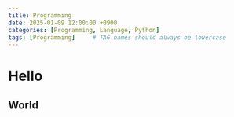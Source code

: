 ```yaml
---
title: Programming
date: 2025-01-09 12:00:00 +0900
categories: [Programming, Language, Python]
tags: [Programming]     # TAG names should always be lowercase
---
```


# Hello

## World